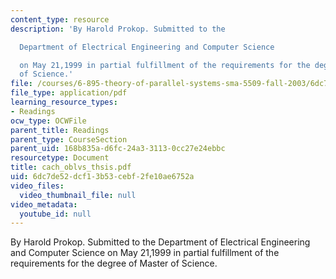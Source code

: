 ```yaml
---
content_type: resource
description: 'By Harold Prokop. Submitted to the

  Department of Electrical Engineering and Computer Science

  on May 21,1999 in partial fulfillment of the requirements for the degree of Master
  of Science.'
file: /courses/6-895-theory-of-parallel-systems-sma-5509-fall-2003/6dc7de52dcf13b53cebf2fe10ae6752a_cach_oblvs_thsis.pdf
file_type: application/pdf
learning_resource_types:
- Readings
ocw_type: OCWFile
parent_title: Readings
parent_type: CourseSection
parent_uid: 168b835a-d6fc-24a3-3113-0cc27e24ebbc
resourcetype: Document
title: cach_oblvs_thsis.pdf
uid: 6dc7de52-dcf1-3b53-cebf-2fe10ae6752a
video_files:
  video_thumbnail_file: null
video_metadata:
  youtube_id: null
---
```

By Harold Prokop. Submitted to the
Department of Electrical Engineering and Computer Science
on May 21,1999 in partial fulfillment of the requirements for the degree of Master of Science.

